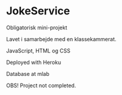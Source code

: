 # JokeService
Obligatorisk mini-projekt

Lavet i samarbejde med en klassekammerat.

JavaScript, HTML og CSS

Deployed with Heroku

Database at mlab

OBS! Project not completed.
